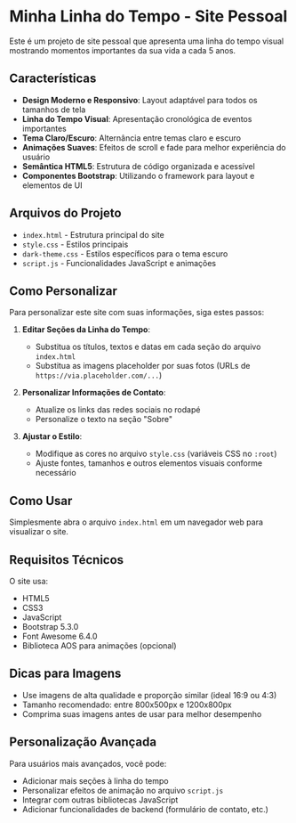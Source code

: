 # Minha Linha do Tempo - Site Pessoal

Este é um projeto de site pessoal que apresenta uma linha do tempo visual mostrando momentos importantes da sua vida a cada 5 anos.

## Características

- **Design Moderno e Responsivo**: Layout adaptável para todos os tamanhos de tela
- **Linha do Tempo Visual**: Apresentação cronológica de eventos importantes
- **Tema Claro/Escuro**: Alternância entre temas claro e escuro
- **Animações Suaves**: Efeitos de scroll e fade para melhor experiência do usuário
- **Semântica HTML5**: Estrutura de código organizada e acessível
- **Componentes Bootstrap**: Utilizando o framework para layout e elementos de UI

## Arquivos do Projeto

- `index.html` - Estrutura principal do site
- `style.css` - Estilos principais
- `dark-theme.css` - Estilos específicos para o tema escuro
- `script.js` - Funcionalidades JavaScript e animações

## Como Personalizar

Para personalizar este site com suas informações, siga estes passos:

1. **Editar Seções da Linha do Tempo**:
   - Substitua os títulos, textos e datas em cada seção do arquivo `index.html`
   - Substitua as imagens placeholder por suas fotos (URLs de `https://via.placeholder.com/...`)

2. **Personalizar Informações de Contato**:
   - Atualize os links das redes sociais no rodapé
   - Personalize o texto na seção "Sobre"

3. **Ajustar o Estilo**:
   - Modifique as cores no arquivo `style.css` (variáveis CSS no `:root`)
   - Ajuste fontes, tamanhos e outros elementos visuais conforme necessário

## Como Usar

Simplesmente abra o arquivo `index.html` em um navegador web para visualizar o site.

## Requisitos Técnicos

O site usa:
- HTML5
- CSS3
- JavaScript
- Bootstrap 5.3.0
- Font Awesome 6.4.0
- Biblioteca AOS para animações (opcional)

## Dicas para Imagens

- Use imagens de alta qualidade e proporção similar (ideal 16:9 ou 4:3)
- Tamanho recomendado: entre 800x500px e 1200x800px
- Comprima suas imagens antes de usar para melhor desempenho

## Personalização Avançada

Para usuários mais avançados, você pode:
- Adicionar mais seções à linha do tempo
- Personalizar efeitos de animação no arquivo `script.js`
- Integrar com outras bibliotecas JavaScript
- Adicionar funcionalidades de backend (formulário de contato, etc.) 